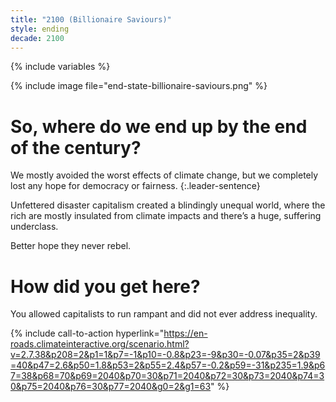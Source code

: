 ```yaml
---
title: "2100 (Billionaire Saviours)"
style: ending
decade: 2100
---
```


{% include variables %}

{% include image file="end-state-billionaire-saviours.png" %}

# So, where do we end up by the end of the century?

We mostly avoided the worst effects of climate change, but we completely lost any hope for democracy or fairness. 
{:.leader-sentence}

Unfettered disaster capitalism created a blindingly unequal world, where the rich are mostly insulated from climate impacts and there’s a huge, suffering underclass.

Better hope they never rebel.

# How did you get here?

You allowed capitalists to run rampant and did not ever address inequality.

{% include call-to-action
    hyperlink="https://en-roads.climateinteractive.org/scenario.html?v=2.7.38&p208=2&p1=1&p7=-1&p10=-0.8&p23=-9&p30=-0.07&p35=2&p39=40&p47=2.6&p50=1.8&p53=2&p55=2.4&p57=-0.2&p59=-31&p235=1.9&p67=38&p68=70&p69=2040&p70=30&p71=2040&p72=30&p73=2040&p74=30&p75=2040&p76=30&p77=2040&g0=2&g1=63"
%}
